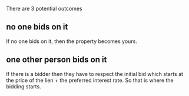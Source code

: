 

There are 3 potential outcomes

## no one bids on it
 If no one bids on it, then the property becomes yours. 

## one other person bids on it
If there is a bidder then they have to respect the initial bid which starts at the price of the lien + the preferred interest rate. So that is where the bidding starts. 


## 